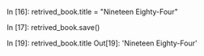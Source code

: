<!-- command -->
In [16]: retrived_book.title = "Nineteen Eighty-Four"

In [17]: retrived_book.save()

<!-- output -->
In [19]: retrived_book.title
Out[19]: 'Nineteen Eighty-Four'
